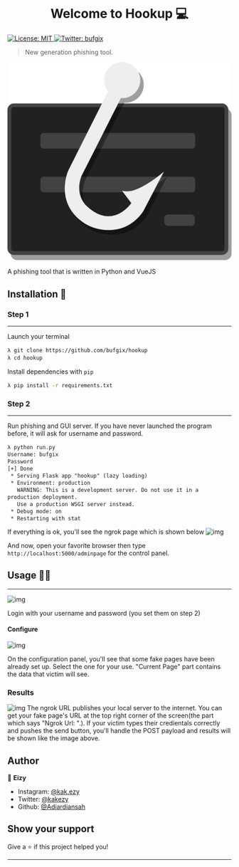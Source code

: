 <h1 align="center">Welcome to Hookup 💻 </h1>
<p>
  <a href="#" target="_blank">
    <img alt="License: MIT" src="https://img.shields.io/badge/License-MIT-yellow.svg" />
  </a>
  <a href="https://twitter.com/bufgix" target="_blank">
    <img alt="Twitter: bufgix" src="https://img.shields.io/twitter/follow/bufgix.svg?style=social" />
  </a>
</p>

> New generation phishing tool.

<img alt="logo" src="./hookup/hookup-frontend/public/logo.svg"/>

A phishing tool that is written in Python and VueJS

## Installation 📀

### Step 1

---

Launch your terminal

```bash
λ git clone https://github.com/bufgix/hookup
λ cd hookup
```

Install dependencies with `pip`

```bash
λ pip install -r requirements.txt
```

### Step 2

---

Run phishing and GUI server. If you have never launched the program before, it will ask for username and password.

```
λ python run.py
Username: bufgix
Password
[+] Done
 * Serving Flask app "hookup" (lazy loading)
 * Environment: production
   WARNING: This is a development server. Do not use it in a production deployment.
   Use a production WSGI server instead.
 * Debug mode: on
 * Restarting with stat
```

If everything is ok, you'll see the ngrok page which is shown below
![img](https://i.imgyukle.com/2020/01/31/nPcXnQ.png)

And now, open your favorite browser then type `http://localhost:5000/adminpage` for the control panel.

## Usage 👨‍💻

---

![img](https://i.imgyukle.com/2020/01/31/nPgm0I.png)

Login with your username and password (you set them on step 2)

#### Configure

![img](https://i.imgyukle.com/2020/01/31/nPi1nb.png)

On the configuration panel, you'll see that some fake pages have been already set up. Select the one for your use. "Current Page" part contains the data that victim will see.

### Results

![img](https://i.imgyukle.com/2020/01/31/nPpodU.png)
The ngrok URL publishes your local server to the internet. You can get your fake page's URL at the top right corner of the screen(the part which says "Ngrok Url: ".). If your victim types their credientals correctly and pushes the send button, you'll handle the POST payload and results will be shown like the image above.

## Author

👤 **Eizy**

- Instagram: [@kak.ezy](https://instagram.com/kak.ezy)
- Twitter: [@kakezy](https://twitter.com/kakezy)
- Github: [@Adiardiansah](https://github.com/Adiardiansah)

## Show your support

Give a ⭐️ if this project helped you!

---
